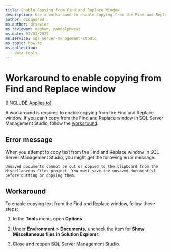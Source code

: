 ```yaml
---
title: Enable Copying from Find and Replace Window
description: Use a workaround to enable copying from the Find and Replace window in SQL Server Management Studio.
author: dzsquared
ms.author: drskwier
ms.reviewer: maghan, randolphwest
ms.date: 07/03/2025
ms.service: sql-server-management-studio
ms.topic: how-to
ms.collection:
  - data-tools
---
```


# Workaround to enable copying from Find and Replace window

[!INCLUDE [Applies to](../includes/appliesto-ss-asdb-asdw-xxx-md.md)]

A workaround is required to enable copying from the Find and Replace window. If you can't copy from the Find and Replace window in SQL Server Management Studio, follow the [workaround](#workaround).

## Error message

When you attempt to copy text from the Find and Replace window in SQL Server Management Studio, you might get the following error message.

```output
Unsaved documents cannot be cut or copied to the clipboard from the Miscellaneous Files project. You must save the unsaved document(s) before cutting or copying them.
```

## Workaround

To enable copying text from the Find and Replace window, follow these steps:

1. In the **Tools** menu, open **Options**.

1. Under **Environment** > **Documents**, uncheck the item for **Show Miscellaneous files in Solution Explorer**.

1. Close and reopen SQL Server Management Studio.
